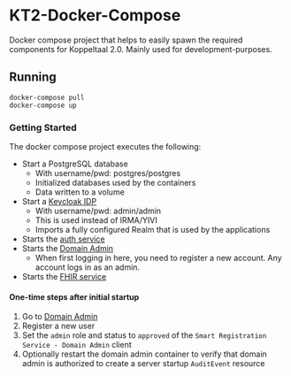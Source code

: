# KT2-Docker-Compose
Docker compose project that helps to easily spawn the required components for Koppeltaal 2.0. Mainly used for development-purposes.

## Running
```shell
docker-compose pull
docker-compose up
```

### Getting Started
The docker compose project executes the following:

- Start a PostgreSQL database
    - With username/pwd: postgres/postgres
    - Initialized databases used by the containers
    - Data written to a volume
- Start a [Keycloak IDP](http://localhost:8083/)
  - With username/pwd: admin/admin
  - This is used instead of IRMA/YIVI
  - Imports a fully configured Realm that is used by the applications
- Starts the [auth service](http://localhost:8082/)
- Starts the [Domain Admin](http://localhost:8081/)
  - When first logging in here, you need to register a new account. Any account logs in as an admin.
- Starts the [FHIR service](http://localhost:8080/fhir/DEFAULT/metadata)

#### One-time steps after initial startup

1. Go to [Domain Admin](http://localhost:8081/)
2. Register a new user
3. Set the `admin` role and status to `approved` of the `Smart Registration Service - Domain Admin` client
4. Optionally restart the domain admin container to verify that domain admin is authorized to create a server startup `AuditEvent` resource 

